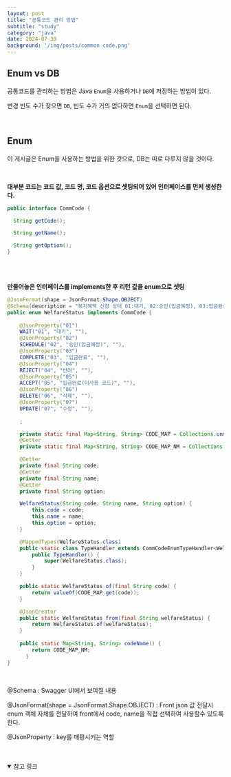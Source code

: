```yaml
---
layout: post
title: "공통코드 관리 방법"
subtitle: "study"
category: "java"
date: 2024-07-30
background: '/img/posts/common code.png'
---
```


## Enum vs DB

공통코드를 관리하는 방법은 Java `Enum`을 사용하거나 `DB`에 저장하는 방법이 있다.

변경 빈도 수가 잦으면 `DB`, 빈도 수가 거의 없다하면 `Enum`을 선택하면 된다.

<br>

## Enum 

이 게시글은 Enum을 사용하는 방법을 위한 것으로, DB는 따로 다루지 않을 것이다.

<br>

**대부분 코드는 코드 값, 코드 명, 코드 옵션으로 셋팅되어 있어 인터페이스를 먼저 생성한다.**

```java
public interface CommCode {

  String getCode();

  String getName();

  String getOption();
}
```

<br>
<br>

**만들어놓은 인터페이스를 implements한 후 리턴 값을 enum으로 셋팅**

```java
@JsonFormat(shape = JsonFormat.Shape.OBJECT)
@Schema(description = "복지혜택 신청 상태 01:대기, 02:승인(입금예정), 03:입금완료, 04:반려, 05:입금완료(미사용 코드), 06:삭제, 07:수정")
public enum WelfareStatus implements CommCode {
  
    @JsonProperty("01")
    WAIT("01", "대기", ""),
    @JsonProperty("02")
    SCHEDULE("02", "승인(입금예정)", ""),
    @JsonProperty("03")
    COMPLETE("03", "입금완료", ""),
    @JsonProperty("04")
    REJECT("04", "반려", ""),
    @JsonProperty("05")
    ACCEPT("05", "입금완료(미사용 코드)", ""),
    @JsonProperty("06")
    DELETE("06", "삭제", ""),
    @JsonProperty("07")
    UPDATE("07", "수정", ""),
    
    ;

    private static final Map<String, String> CODE_MAP = Collections.unmodifiableMap(Stream.of(values()).collect(Collectors.toMap(WelfareStatus::getCode, WelfareStatus::name)));
    @Getter
    private static final Map<String, String> CODE_MAP_NM = Collections.unmodifiableMap(Stream.of(values()).collect(Collectors.toMap(WelfareStatus::getCode, WelfareStatus::getName)));

    @Getter
    private final String code;
    @Getter
    private final String name;
    @Getter
    private final String option;

    WelfareStatus(String code, String name, String option) {
        this.code = code;
        this.name = name;
        this.option = option;
    }

    @MappedTypes(WelfareStatus.class)
    public static class TypeHandler extends CommCodeEnumTypeHandler<WelfareStatus> {
        public TypeHandler() {
            super(WelfareStatus.class);
        }
    }

    public static WelfareStatus of(final String code) {
        return valueOf(CODE_MAP.get(code));
    }

    @JsonCreator
    public static WelfareStatus from(final String welfareStatus) {
        return WelfareStatus.of(welfareStatus);
    }
    
    public static Map<String, String> codeName() {
        return CODE_MAP_NM;
      }
}

```

<br>

@Schema : Swagger UI에서 보여질 내용

@JsonFormat(shape = JsonFormat.Shape.OBJECT) : Front json 값 전달시 enum 객체 자체를 전달하여 front에서 code, name을 직접 선택하여 사용할수 있도록 한다.

@JsonProperty : key를 매핑시키는 역할


<br>
<br>

<details open="open">
<summary>참고 링크</summary>
<div markdown="1">
<https://velog.io/@woosim34/Enum-%ED%99%9C%EC%9A%A9%EA%B3%B5%ED%86%B5%EC%BD%94%EB%93%9C%EB%A5%BC-Enum%EC%9C%BC%EB%A1%9C>
<div>
